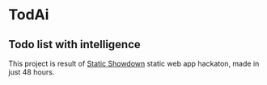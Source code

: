 # TodAi
## Todo list with intelligence

This project is result of [Static Showdown](http://www.staticshowdown.com/) static web app hackaton, made in just 48 hours.
